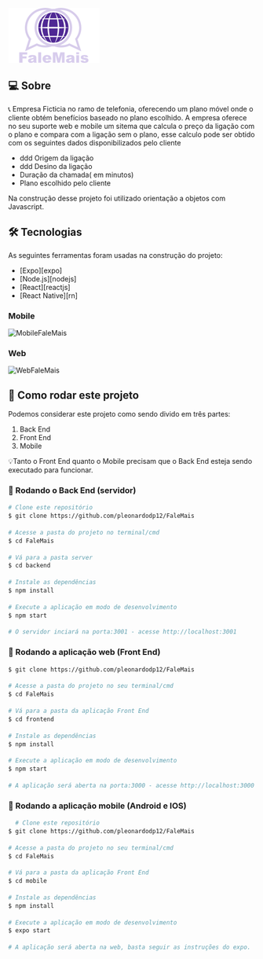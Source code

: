 ![logo](./mobile/src/images/logo.png)


## 💻 Sobre


📞 Empresa Ficticia no ramo de telefonia, oferecendo um plano móvel onde o cliente obtém benefícios baseado no plano escolhido.
A empresa oferece no seu suporte web e mobile um sitema que calcula o preço da ligação com o plano e compara com a ligação sem o plano, esse calculo pode ser obtido com os seguintes dados disponibilizados pelo cliente
- ddd Origem da ligação
- ddd Desino da ligação
- Duração da chamada( em minutos)
- Plano escolhido pelo cliente

Na construção desse projeto foi utilizado orientação a objetos com Javascript.

## 🛠 Tecnologias

As seguintes ferramentas foram usadas na construção do projeto:

- [Expo][expo]
- [Node.js][nodejs]
- [React][reactjs]
- [React Native][rn]



### Mobile

![MobileFaleMais](https://user-images.githubusercontent.com/54605079/89106332-7c139200-d3ff-11ea-8bcb-168fa02e5942.gif )

 

### Web

![WebFaleMais](https://user-images.githubusercontent.com/54605079/89106336-82a20980-d3ff-11ea-88f2-9e4c03f3d12a.gif)


## 🚀 Como rodar este projeto

Podemos considerar este projeto como sendo divido em três partes:
1. Back End
2. Front End 
3. Mobile

💡Tanto o Front End quanto o Mobile precisam que o Back End esteja sendo executado para funcionar.


### 🎲 Rodando o Back End (servidor)

```bash
# Clone este repositório
$ git clone https://github.com/pleonardodp12/FaleMais

# Acesse a pasta do projeto no terminal/cmd
$ cd FaleMais

# Vá para a pasta server
$ cd backend

# Instale as dependências
$ npm install

# Execute a aplicação em modo de desenvolvimento
$ npm start

# O servidor inciará na porta:3001 - acesse http://localhost:3001 
```

### 🧭 Rodando a aplicação web (Front End)

```bash # Clone este repositório
$ git clone https://github.com/pleonardodp12/FaleMais

# Acesse a pasta do projeto no seu terminal/cmd
$ cd FaleMais

# Vá para a pasta da aplicação Front End
$ cd frontend

# Instale as dependências
$ npm install

# Execute a aplicação em modo de desenvolvimento
$ npm start

# A aplicação será aberta na porta:3000 - acesse http://localhost:3000
```

### 📱 Rodando a aplicação mobile (Android e IOS)

```bash
  # Clone este repositório
$ git clone https://github.com/pleonardodp12/FaleMais

# Acesse a pasta do projeto no seu terminal/cmd
$ cd FaleMais

# Vá para a pasta da aplicação Front End
$ cd mobile

# Instale as dependências
$ npm install

# Execute a aplicação em modo de desenvolvimento
$ expo start

# A aplicação será aberta na web, basta seguir as instruções do expo.
```
